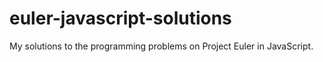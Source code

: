 # euler-javascript-solutions
My solutions to the programming problems on Project Euler in JavaScript.
